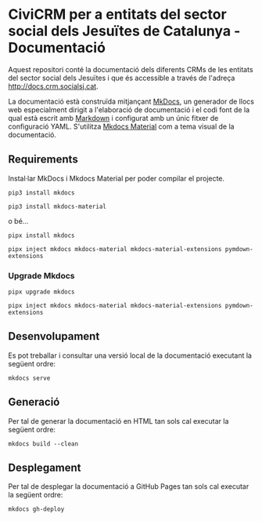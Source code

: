 # CiviCRM per a entitats del sector social dels Jesuïtes de Catalunya - Documentació

Aquest repositori conté la documentació dels diferents CRMs de les entitats del sector social dels Jesuïtes i que és accessible a través de l'adreça http://docs.crm.socialsj.cat.

La documentació està construïda mitjançant [MkDocs](http://www.mkdocs.org/), un generador de llocs web especialment dirigit a l'elaboració de documentació i el codi font de la qual està escrit amb [Markdown](http://daringfireball.net/projects/markdown/) i configurat amb un únic fitxer de configuració YAML. S'utilitza [Mkdocs Material](https://github.com/squidfunk/mkdocs-material) com a tema visual de la documentació.

## Requirements

Instal·lar MkDocs i Mkdocs Material per poder compilar el projecte.

`pip3 install mkdocs`

`pip3 install mkdocs-material`

o bé...

`pipx install mkdocs`

`pipx inject mkdocs mkdocs-material mkdocs-material-extensions pymdown-extensions`

### Upgrade Mkdocs

`pipx upgrade mkdocs`

`pipx inject mkdocs mkdocs-material mkdocs-material-extensions pymdown-extensions`

## Desenvolupament

Es pot treballar i consultar una versió local de la documentació executant la següent ordre:

    mkdocs serve

## Generació

Per tal de generar la documentació en HTML tan sols cal executar la següent ordre:

    mkdocs build --clean

## Desplegament

Per tal de desplegar la documentació a GitHub Pages tan sols cal executar la següent ordre:

    mkdocs gh-deploy
